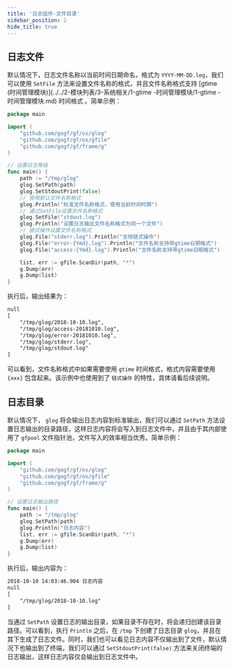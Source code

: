 ```yaml
---
title: '日志组件-文件目录'
sidebar_position: 2
hide_title: true
---
```


## 日志文件

默认情况下，日志文件名称以当前时间日期命名，格式为 `YYYY-MM-DD.log`，我们可以使用 `SetFile` 方法来设置文件名称的格式，并且文件名称格式支持 [gtime (时间管理模块)](../../2-模块列表/3-系统相关/1-gtime -时间管理模块/1-gtime -时间管理模块.md) 时间格式 。简单示例：

```go
package main

import (
    "github.com/gogf/gf/os/glog"
    "github.com/gogf/gf/os/gfile"
    "github.com/gogf/gf/frame/g"
)

// 设置日志等级
func main() {
    path := "/tmp/glog"
    glog.SetPath(path)
    glog.SetStdoutPrint(false)
    // 使用默认文件名称格式
    glog.Println("标准文件名称格式，使用当前时间时期")
    // 通过SetFile设置文件名称格式
    glog.SetFile("stdout.log")
    glog.Println("设置日志输出文件名称格式为同一个文件")
    // 链式操作设置文件名称格式
    glog.File("stderr.log").Println("支持链式操作")
    glog.File("error-{Ymd}.log").Println("文件名称支持带gtime日期格式")
    glog.File("access-{Ymd}.log").Println("文件名称支持带gtime日期格式")

    list, err := gfile.ScanDir(path, "*")
    g.Dump(err)
    g.Dump(list)
}

```

执行后，输出结果为：

```html
null
[
    "/tmp/glog/2018-10-10.log",
    "/tmp/glog/access-20181010.log",
    "/tmp/glog/error-20181010.log",
    "/tmp/glog/stderr.log",
    "/tmp/glog/stdout.log"
]

```

可以看到，文件名称格式中如果需要使用 `gtime` 时间格式，格式内容需要使用 `{xxx}` 包含起来。该示例中也使用到了 `链式操作` 的特性，具体请看后续说明。

## 日志目录

默认情况下， `glog` 将会输出日志内容到标准输出，我们可以通过 `SetPath` 方法设置日志输出的目录路径，这样日志内容将会写入到日志文件中，并且由于其内部使用了 `gfpool` 文件指针池，文件写入的效率相当优秀。简单示例：

```go
package main

import (
    "github.com/gogf/gf/os/glog"
    "github.com/gogf/gf/os/gfile"
    "github.com/gogf/gf/frame/g"
)

// 设置日志输出路径
func main() {
    path := "/tmp/glog"
    glog.SetPath(path)
    glog.Println("日志内容")
    list, err := gfile.ScanDir(path, "*")
    g.Dump(err)
    g.Dump(list)
}

```

执行后，输出内容为：

```html
2018-10-10 14:03:46.904 日志内容
null
[
    "/tmp/glog/2018-10-10.log"
]

```

当通过 `SetPath` 设置日志的输出目录，如果目录不存在时，将会递归创建该目录路径。可以看到，执行 `Println` 之后，在 `/tmp` 下创建了日志目录 `glog`，并且在其下生成了日志文件。同时，我们也可以看见日志内容不仅输出到了文件，默认情况下也输出到了终端，我们可以通过 `SetStdoutPrint(false)` 方法来关闭终端的日志输出，这样日志内容仅会输出到日志文件中。